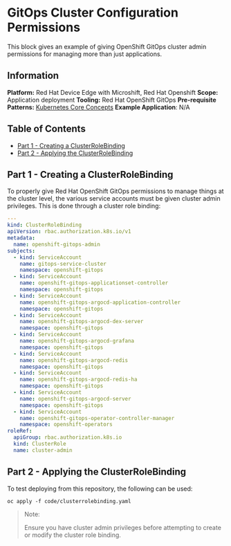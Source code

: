 # GitOps Cluster Configuration Permissions
This block gives an example of giving OpenShift GitOps cluster admin permissions for managing more than just applications.

## Information
**Platform:** Red Hat Device Edge with Microshift, Red Hat Openshift
**Scope:** Application deployment
**Tooling:** Red Hat OpenShift GitOps
**Pre-requisite Patterns:** [Kubernetes Core Concepts](../k8s-core-concepts/README.md)
**Example Application**: N/A

## Table of Contents
* [Part 1 - Creating a ClusterRoleBinding](#part-1---creating-a-clusterrolebinding)
* [Part 2 - Applying the ClusterRoleBinding](#part-2---applying-the-clusterrolebinding)

## Part 1 - Creating a ClusterRoleBinding
To properly give Red Hat OpenShift GitOps permissions to manage things at the cluster level, the various service accounts must be given cluster admin privileges. This is done through a cluster role binding:
```yaml
---
kind: ClusterRoleBinding
apiVersion: rbac.authorization.k8s.io/v1
metadata:
  name: openshift-gitops-admin
subjects:
  - kind: ServiceAccount
    name: gitops-service-cluster
    namespace: openshift-gitops
  - kind: ServiceAccount
    name: openshift-gitops-applicationset-controller
    namespace: openshift-gitops
  - kind: ServiceAccount
    name: openshift-gitops-argocd-application-controller
    namespace: openshift-gitops
  - kind: ServiceAccount
    name: openshift-gitops-argocd-dex-server
    namespace: openshift-gitops
  - kind: ServiceAccount
    name: openshift-gitops-argocd-grafana
    namespace: openshift-gitops
  - kind: ServiceAccount
    name: openshift-gitops-argocd-redis
    namespace: openshift-gitops
  - kind: ServiceAccount
    name: openshift-gitops-argocd-redis-ha
    namespace: openshift-gitops
  - kind: ServiceAccount
    name: openshift-gitops-argocd-server
    namespace: openshift-gitops
  - kind: ServiceAccount
    name: openshift-gitops-operator-controller-manager
    namespace: openshift-operators
roleRef:
  apiGroup: rbac.authorization.k8s.io
  kind: ClusterRole
  name: cluster-admin
```

## Part 2 - Applying the ClusterRoleBinding
To test deploying from this repository, the following can be used:
```
oc apply -f code/clusterrolebinding.yaml
```

> Note:
>
> Ensure you have cluster admin privileges before attempting to create or modify the cluster role binding.